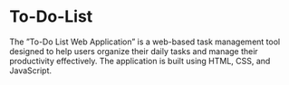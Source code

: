 # To-Do-List
The ”To-Do List Web Application” is a web-based task management tool designed to help users organize their daily tasks and manage their productivity effectively. The application is built using HTML, CSS, and JavaScript.
